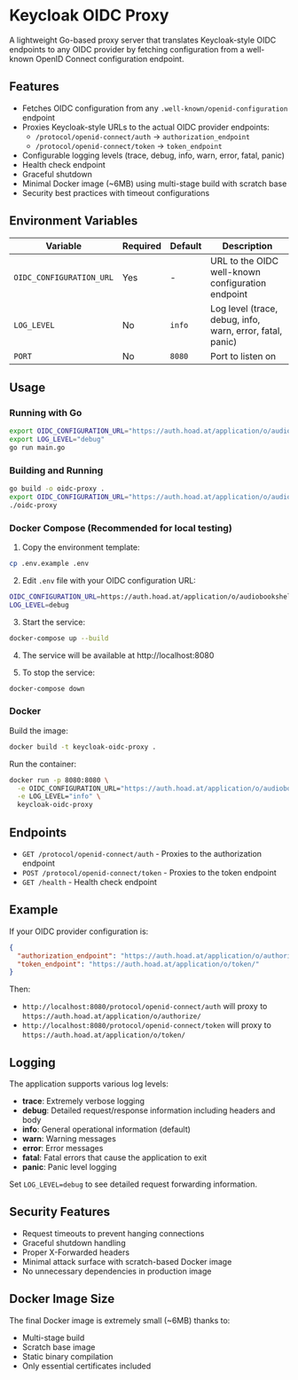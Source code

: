 # Keycloak OIDC Proxy

A lightweight Go-based proxy server that translates Keycloak-style OIDC endpoints to any OIDC provider by fetching configuration from a well-known OpenID Connect configuration endpoint.

## Features

- Fetches OIDC configuration from any `.well-known/openid-configuration` endpoint
- Proxies Keycloak-style URLs to the actual OIDC provider endpoints:
  - `/protocol/openid-connect/auth` → `authorization_endpoint`
  - `/protocol/openid-connect/token` → `token_endpoint`
- Configurable logging levels (trace, debug, info, warn, error, fatal, panic)
- Health check endpoint
- Graceful shutdown
- Minimal Docker image (~6MB) using multi-stage build with scratch base
- Security best practices with timeout configurations

## Environment Variables

| Variable | Required | Default | Description |
|----------|----------|---------|-------------|
| `OIDC_CONFIGURATION_URL` | Yes | - | URL to the OIDC well-known configuration endpoint |
| `LOG_LEVEL` | No | `info` | Log level (trace, debug, info, warn, error, fatal, panic) |
| `PORT` | No | `8080` | Port to listen on |

## Usage

### Running with Go

```bash
export OIDC_CONFIGURATION_URL="https://auth.hoad.at/application/o/audiobookshelf/.well-known/openid-configuration"
export LOG_LEVEL="debug"
go run main.go
```

### Building and Running

```bash
go build -o oidc-proxy .
export OIDC_CONFIGURATION_URL="https://auth.hoad.at/application/o/audiobookshelf/.well-known/openid-configuration"
./oidc-proxy
```

### Docker Compose (Recommended for local testing)

1. Copy the environment template:
```bash
cp .env.example .env
```

2. Edit `.env` file with your OIDC configuration URL:
```bash
OIDC_CONFIGURATION_URL=https://auth.hoad.at/application/o/audiobookshelf/.well-known/openid-configuration
LOG_LEVEL=debug
```

3. Start the service:
```bash
docker-compose up --build
```

4. The service will be available at http://localhost:8080

5. To stop the service:
```bash
docker-compose down
```

### Docker

Build the image:
```bash
docker build -t keycloak-oidc-proxy .
```

Run the container:
```bash
docker run -p 8080:8080 \
  -e OIDC_CONFIGURATION_URL="https://auth.hoad.at/application/o/audiobookshelf/.well-known/openid-configuration" \
  -e LOG_LEVEL="info" \
  keycloak-oidc-proxy
```

## Endpoints

- `GET /protocol/openid-connect/auth` - Proxies to the authorization endpoint
- `POST /protocol/openid-connect/token` - Proxies to the token endpoint  
- `GET /health` - Health check endpoint

## Example

If your OIDC provider configuration is:
```json
{
  "authorization_endpoint": "https://auth.hoad.at/application/o/authorize/",
  "token_endpoint": "https://auth.hoad.at/application/o/token/"
}
```

Then:
- `http://localhost:8080/protocol/openid-connect/auth` will proxy to `https://auth.hoad.at/application/o/authorize/`
- `http://localhost:8080/protocol/openid-connect/token` will proxy to `https://auth.hoad.at/application/o/token/`

## Logging

The application supports various log levels:

- **trace**: Extremely verbose logging
- **debug**: Detailed request/response information including headers and body
- **info**: General operational information (default)
- **warn**: Warning messages
- **error**: Error messages
- **fatal**: Fatal errors that cause the application to exit
- **panic**: Panic level logging

Set `LOG_LEVEL=debug` to see detailed request forwarding information.

## Security Features

- Request timeouts to prevent hanging connections
- Graceful shutdown handling
- Proper X-Forwarded headers
- Minimal attack surface with scratch-based Docker image
- No unnecessary dependencies in production image

## Docker Image Size

The final Docker image is extremely small (~6MB) thanks to:
- Multi-stage build
- Scratch base image
- Static binary compilation
- Only essential certificates included
